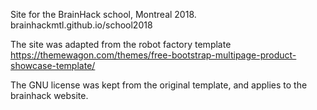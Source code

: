 Site for the BrainHack school, Montreal 2018. 
brainhackmtl.github.io/school2018

The site was adapted from the robot factory template
https://themewagon.com/themes/free-bootstrap-multipage-product-showcase-template/

The GNU license was kept from the original template, and applies to the brainhack website.  
